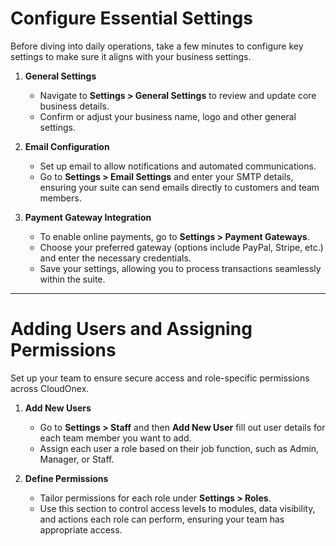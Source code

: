 # Configure Essential Settings

Before diving into daily operations, take a few minutes to configure key settings to make sure it aligns with your business settings.

1. **General Settings**
   
   - Navigate to **Settings > General Settings** to review and update core business details.
   - Confirm or adjust your business name, logo and other general settings.

2. **Email Configuration**
   
   - Set up email to allow notifications and automated communications.
   - Go to **Settings > Email Settings** and enter your SMTP details, ensuring your suite can send emails directly to customers and team members.

3. **Payment Gateway Integration**
   
   - To enable online payments, go to **Settings > Payment Gateways**.
   - Choose your preferred gateway (options include PayPal, Stripe, etc.) and enter the necessary credentials.
   - Save your settings, allowing you to process transactions seamlessly within the suite.

* * *

# Adding Users and Assigning Permissions

Set up your team to ensure secure access and role-specific permissions across CloudOnex.

1. **Add New Users**
   
   - Go to **Settings > Staff** and then **Add New User** fill out user details for each team member you want to add.
   - Assign each user a role based on their job function, such as Admin, Manager, or Staff.

2. **Define Permissions**
   
   - Tailor permissions for each role under **Settings > Roles**.
   - Use this section to control access levels to modules, data visibility, and actions each role can perform, ensuring your team has appropriate access.